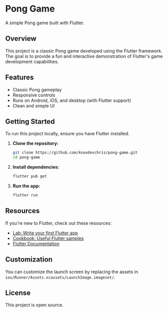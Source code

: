 # Pong Game

A simple Pong game built with Flutter.

## Overview

This project is a classic Pong game developed using the Flutter framework. The goal is to provide a fun and interactive demonstration of Flutter's game development capabilities.

## Features

- Classic Pong gameplay
- Responsive controls
- Runs on Android, iOS, and desktop (with Flutter support)
- Clean and simple UI

## Getting Started

To run this project locally, ensure you have Flutter installed.

1. **Clone the repository:**
   ```bash
   git clone https://github.com/knoxdevchris/pong-game.git
   cd pong-game
   ```

2. **Install dependencies:**
   ```bash
   flutter pub get
   ```

3. **Run the app:**
   ```bash
   flutter run
   ```

## Resources

If you're new to Flutter, check out these resources:
- [Lab: Write your first Flutter app](https://docs.flutter.dev/get-started/codelab)
- [Cookbook: Useful Flutter samples](https://docs.flutter.dev/cookbook)
- [Flutter Documentation](https://docs.flutter.dev/)

## Customization

You can customize the launch screen by replacing the assets in `ios/Runner/Assets.xcassets/LaunchImage.imageset/`.

## License

This project is open source.

